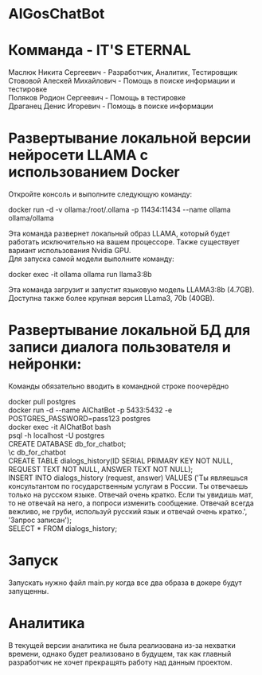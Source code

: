 # AIGosChatBot
# Комманда - IT'S ETERNAL
Маслюк Никита Сергеевич - Разработчик, Аналитик, Тестировщик  
Стововой Алескей Михайлович - Помощь в поиске информации и тестировке  
Поляков Родион Сергеевич - Помощь в тестировке  
Драганец Денис Игоревич - Помощь в поиске информации  

# Развертывание локальной версии нейросети LLAMA с использованием Docker
Откройте консоль и выполните следующую команду:    

docker run -d -v ollama:/root/.ollama -p 11434:11434 --name ollama ollama/ollama    

Эта команда развернет локальный образ LLAMA, который будет работать исключительно на вашем процессоре. Также существует вариант использования Nvidia GPU.  
Для запуска самой модели выполните команду:    

docker exec -it ollama ollama run llama3:8b  

Эта команда загрузит и запустит языковую модель LLAMA3:8b (4.7GB). Доступна также более крупная версия LLama3, 70b (40GB).


# Развертывание локальной БД для записи диалога пользователя и нейронки:
Команды обязательно вводить в командной строке поочерёдно

docker pull postgres  
docker run -d --name AIChatBot -p 5433:5432 -e POSTGRES_PASSWORD=pass123 postgres  
docker exec -it AIChatBot bash  
psql -h localhost -U postgres  
CREATE DATABASE db_for_chatbot;  
\c db_for_chatbot  
CREATE TABLE dialogs_history(ID SERIAL PRIMARY KEY NOT NULL, REQUEST TEXT NOT NULL, ANSWER TEXT NOT NULL);  
INSERT INTO dialogs_history (request, answer) VALUES ('Ты являешься консультантом по государственным услугам в России. Ты отвечаешь только на русском языке. Отвечай очень кратко. Если ты увидишь мат, то не отвечай на него, а попроси изменить сообщение. Отвечай всегда вежливо, не груби, используй русский язык и отвечай очень кратко.', 'Запрос записан');  
SELECT * FROM dialogs_history;  

# Запуск
Запускать нужно файл main.py когда все два образа в докере будут запущенны.

# Аналитика
В текущей версии аналитика не была реализована из-за нехватки времени, однако будет реализовано в будущем, так как главный разработчик не хочет прекращять работу над данным проектом.
